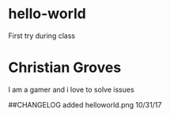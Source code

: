 # hello-world
First try during class
<h1> Christian Groves</h1>
I am a gamer and i love to solve issues 

##CHANGELOG
added helloworld.png 10/31/17
